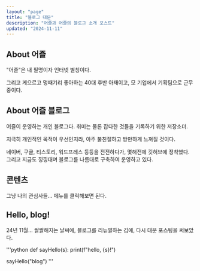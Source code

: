 ```yaml
---
layout: "page"
title: "블로그 대문"
description: "어즐과 어즐의 블로그 소개 포스트"
updated: "2024-11-11"
---
```


## About 어즐

"어즐"은 내 필명이자 인터넷 별칭이다.

그리고 게으르고 멍때기리 좋아하는 40대 후반 아재이고, 모 기업에서 기획팀으로 근무중이다.

## About 어즐 블로그

어즐이 운영하는 개인 블로그다. 취미는 물론 잡다한 것들을 기록하기 위한 저장소더.

지극히 개인적인 목적이 우선인지라, 아주 불친절하고 방만하게 느껴질 것이다.

네이버, 구글, 티스토리, 워드프레스 등등을 전전하다가, 몇해전에 깃허브에 정착했다. 그리고 지금도 낑낑대며 블로그를 나름대로 구축하여 운영하고 있다.

## 콘텐츠

그냥 나의 관심사들... 메뉴를 클릭해보면 된다.

## Hello, blog!

24년 11월... 쌀쌀해지는 날씨에, 블로그를 리뉴얼하는 김에, 다시 대문 포스팅을 써보았다.

'''python
def sayHello(s):
    print(f"hello, {s}!")

sayHello("blog")
'''

